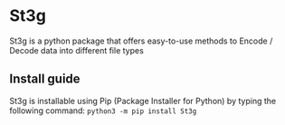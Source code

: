 # St3g

St3g is a python package that offers easy-to-use methods to Encode / Decode data into different file types

## Install guide

St3g is installable using Pip (Package Installer for Python) by typing the following command:
`python3 -m pip install St3g`